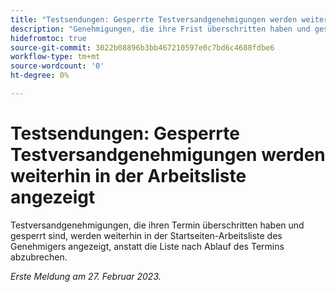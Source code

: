 ```yaml
---
title: "Testsendungen: Gesperrte Testversandgenehmigungen werden weiterhin in der Arbeitsliste angezeigt."
description: "Genehmigungen, die ihre Frist überschritten haben und gesperrt sind, werden weiterhin in der Startseiten-Arbeitsliste des Genehmigers angezeigt, anstatt die Liste nach Ablauf der Frist abzubrechen."
hidefromtoc: true
source-git-commit: 3022b08896b3bb467210597e0c7bd6c4688fdbe6
workflow-type: tm+mt
source-wordcount: '0'
ht-degree: 0%

---
```



# Testsendungen: Gesperrte Testversandgenehmigungen werden weiterhin in der Arbeitsliste angezeigt

<!--This issue is on the WF and WFP TOC-->

Testversandgenehmigungen, die ihren Termin überschritten haben und gesperrt sind, werden weiterhin in der Startseiten-Arbeitsliste des Genehmigers angezeigt, anstatt die Liste nach Ablauf des Termins abzubrechen.

_Erste Meldung am 27. Februar 2023._

